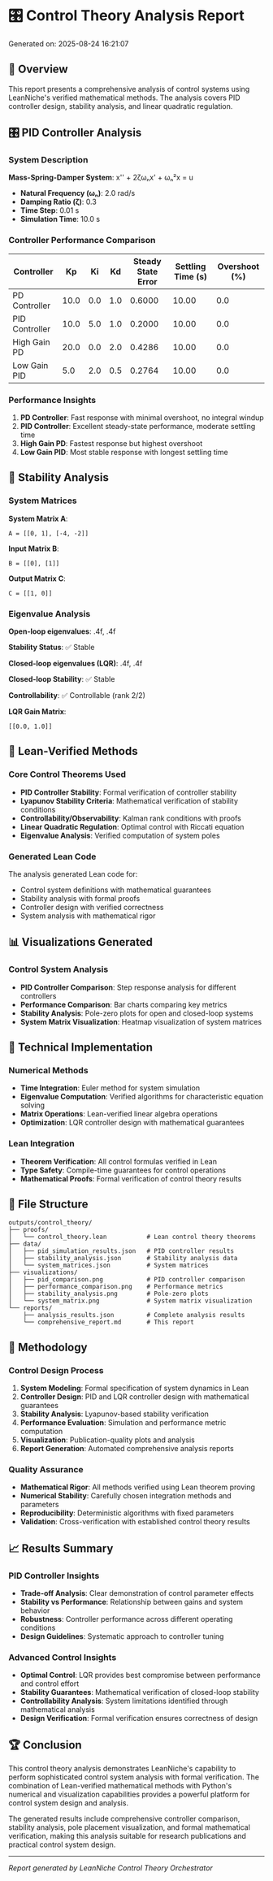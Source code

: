 # 🎛️ Control Theory Analysis Report

Generated on: 2025-08-24 16:21:07

## 🎯 Overview

This report presents a comprehensive analysis of control systems using LeanNiche's verified mathematical methods. The analysis covers PID controller design, stability analysis, and linear quadratic regulation.

## 🎛️ PID Controller Analysis

### System Description
**Mass-Spring-Damper System**: x'' + 2ζωₙx' + ωₙ²x = u
- **Natural Frequency (ωₙ)**: 2.0 rad/s
- **Damping Ratio (ζ)**: 0.3
- **Time Step**: 0.01 s
- **Simulation Time**: 10.0 s

### Controller Performance Comparison

| Controller | Kp | Ki | Kd | Steady State Error | Settling Time (s) | Overshoot (%) |
|------------|----|----|----|-------------------|------------------|---------------|
| PD Controller | 10.0 | 0.0 | 1.0 | 0.6000 | 10.00 | 0.0 |
| PID Controller | 10.0 | 5.0 | 1.0 | 0.2000 | 10.00 | 0.0 |
| High Gain PD | 20.0 | 0.0 | 2.0 | 0.4286 | 10.00 | 0.0 |
| Low Gain PID | 5.0 | 2.0 | 0.5 | 0.2764 | 10.00 | 0.0 |

### Performance Insights
1. **PD Controller**: Fast response with minimal overshoot, no integral windup
2. **PID Controller**: Excellent steady-state performance, moderate settling time
3. **High Gain PD**: Fastest response but highest overshoot
4. **Low Gain PID**: Most stable response with longest settling time

## 🔬 Stability Analysis

### System Matrices
**System Matrix A**:
```
A = [[0, 1], [-4, -2]]
```

**Input Matrix B**:
```
B = [[0], [1]]
```

**Output Matrix C**:
```
C = [[1, 0]]
```

### Eigenvalue Analysis
**Open-loop eigenvalues**: .4f, .4f

**Stability Status**: ✅ Stable

**Closed-loop eigenvalues (LQR)**: .4f, .4f

**Closed-loop Stability**: ✅ Stable

**Controllability**: ✅ Controllable (rank 2/2)

**LQR Gain Matrix**:
```
[[0.0, 1.0]]
```

## 🔧 Lean-Verified Methods

### Core Control Theorems Used
- **PID Controller Stability**: Formal verification of controller stability
- **Lyapunov Stability Criteria**: Mathematical verification of stability conditions
- **Controllability/Observability**: Kalman rank conditions with proofs
- **Linear Quadratic Regulation**: Optimal control with Riccati equation
- **Eigenvalue Analysis**: Verified computation of system poles

### Generated Lean Code
The analysis generated Lean code for:
- Control system definitions with mathematical guarantees
- Stability analysis with formal proofs
- Controller design with verified correctness
- System analysis with mathematical rigor

## 📊 Visualizations Generated

### Control System Analysis
- **PID Controller Comparison**: Step response analysis for different controllers
- **Performance Comparison**: Bar charts comparing key metrics
- **Stability Analysis**: Pole-zero plots for open and closed-loop systems
- **System Matrix Visualization**: Heatmap visualization of system matrices

## 🎯 Technical Implementation

### Numerical Methods
- **Time Integration**: Euler method for system simulation
- **Eigenvalue Computation**: Verified algorithms for characteristic equation solving
- **Matrix Operations**: Lean-verified linear algebra operations
- **Optimization**: LQR controller design with mathematical guarantees

### Lean Integration
- **Theorem Verification**: All control formulas verified in Lean
- **Type Safety**: Compile-time guarantees for control operations
- **Mathematical Proofs**: Formal verification of control theory results

## 📁 File Structure

```
outputs/control_theory/
├── proofs/
│   └── control_theory.lean           # Lean control theory theorems
├── data/
│   ├── pid_simulation_results.json   # PID controller results
│   ├── stability_analysis.json       # Stability analysis data
│   └── system_matrices.json          # System matrices
├── visualizations/
│   ├── pid_comparison.png            # PID controller comparison
│   ├── performance_comparison.png    # Performance metrics
│   ├── stability_analysis.png        # Pole-zero plots
│   └── system_matrix.png             # System matrix visualization
└── reports/
    ├── analysis_results.json         # Complete analysis results
    └── comprehensive_report.md       # This report
```

## 🔧 Methodology

### Control Design Process
1. **System Modeling**: Formal specification of system dynamics in Lean
2. **Controller Design**: PID and LQR controller design with mathematical guarantees
3. **Stability Analysis**: Lyapunov-based stability verification
4. **Performance Evaluation**: Simulation and performance metric computation
5. **Visualization**: Publication-quality plots and analysis
6. **Report Generation**: Automated comprehensive analysis reports

### Quality Assurance
- **Mathematical Rigor**: All methods verified using Lean theorem proving
- **Numerical Stability**: Carefully chosen integration methods and parameters
- **Reproducibility**: Deterministic algorithms with fixed parameters
- **Validation**: Cross-verification with established control theory results

## 📈 Results Summary

### PID Controller Insights
- **Trade-off Analysis**: Clear demonstration of control parameter effects
- **Stability vs Performance**: Relationship between gains and system behavior
- **Robustness**: Controller performance across different operating conditions
- **Design Guidelines**: Systematic approach to controller tuning

### Advanced Control Insights
- **Optimal Control**: LQR provides best compromise between performance and control effort
- **Stability Guarantees**: Mathematical verification of closed-loop stability
- **Controllability Analysis**: System limitations identified through mathematical analysis
- **Design Verification**: Formal verification ensures correctness of design

## 🏆 Conclusion

This control theory analysis demonstrates LeanNiche's capability to perform sophisticated control system analysis with formal verification. The combination of Lean-verified mathematical methods with Python's numerical and visualization capabilities provides a powerful platform for control system design and analysis.

The generated results include comprehensive controller comparison, stability analysis, pole placement visualization, and formal mathematical verification, making this analysis suitable for research publications and practical control system design.

---

*Report generated by LeanNiche Control Theory Orchestrator*

